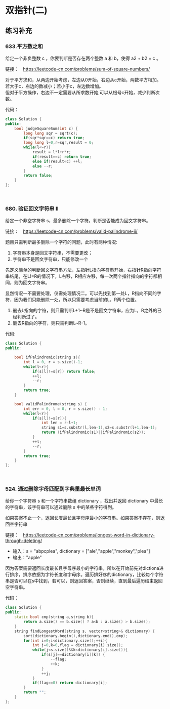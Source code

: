 # 双指针(二)
## 练习补充
### 633.平方数之和
给定一个非负整数 c ，你要判断是否存在两个整数 a 和 b，使得 a2 + b2 = c 。<br>

链接：&emsp;<https://leetcode-cn.com/problems/sum-of-square-numbers/>

对于平方求和，从两边开始考虑，左边从0开始，右边从c开始，两数平方相加。若大于c，右边的数减小；若小于c，左边数增加。<br>
但对于平方操作，右边不一定需要从所求数开始,可以从根号c开始，减少判断次数。

代码：<br>
```c++
class Solution {
public:
    bool judgeSquareSum(int c) {
        long long sqr = sqrt(c);
        if(sqr*sqr==c) return true;
        long long l=0,r=sqr,result = 0;
        while(l<=r){
            result = l*l+r*r;
            if(result==c) return true;
            else if(result<c) ++l;
            else --r;
        }
        return false;
    }
};
```
<br>

### 680. 验证回文字符串 Ⅱ
给定一个非空字符串 s，最多删除一个字符。判断是否能成为回文字符串。

链接：&emsp;<https://leetcode-cn.com/problems/valid-palindrome-ii/>

题目只需判断最多删除一个字符的问题，此时有两种情况:<br>
1. 字符串本身是回文字符串，不需要更改；
2. 字符串不是回文字符串，只能修改一个

先定义简单的判断回文字符串方法，左指针L指向字符串开始，右指针R指向字符串结尾，在L!=R的情况下，L右移，R相应左移，每一次两个指针指向的字符都相同，则为回文字符串。

显然情况一不需要处理，仅需处理情况二。可以先找到第一处L，R指向不同的字符，因为我们只能删除一处，所以只需要考虑当前的L，R两个位置。
1. 删去L指向的字符，则只需判断L+1~R是不是回文字符串，应为L，R之外的已经判断过了。
2. 删去R指向的字符，则只需判断L~R-1。

代码:<br>
```c++
class Solution {
public:

    bool ifPalindromic(string s){
        int l = 0, r = s.size()-1;
        while(l<r){
            if(s[l]!=s[r]) return false;
            ++l;
            --r;
        }
        return true;
    }

    bool validPalindrome(string s) {
        int err = 0, l = 0, r = s.size() - 1;
        while(l<r){
            if(s[l]!=s[r]){
                int len = r-l+1;
                string s1=s.substr(l,len-1),s2=s.substr(l+1,len-1);
                return (ifPalindromic(s1)||ifPalindromic(s2));
            }
            ++l;
            --r;
        }
        return true;
    }
};
```
<br>

### 524. 通过删除字母匹配到字典里最长单词
给你一个字符串 s 和一个字符串数组 dictionary ，找出并返回 dictionary 中最长的字符串，该字符串可以通过删除 s 中的某些字符得到。

如果答案不止一个，返回长度最长且字母序最小的字符串。如果答案不存在，则返回空字符串

链接：&emsp;<https://leetcode-cn.com/problems/longest-word-in-dictionary-through-deleting/>

* 输入：s = "abpcplea", dictionary = ["ale","apple","monkey","plea"]
* 输出："apple"

因为答案需要返回长度最长且字母序最小的字符串，所以在开始前先对dictiona进行排序，排序依据为字符长度和字母序。遍历排好序的dictionary，比较每个字符串是否可以在s中找到，若可以，则返回答案，否则继续，直到最后遍历结束返回空字符串。

代码：<br>
```c++
class Solution {
public:
    static bool cmp(string a,string b){
        return a.size() == b.size() ? a<b : a.size() > b.size();
    }
    string findLongestWord(string s, vector<string>& dictionary) {
        sort(dictionary.begin(),dictionary.end(),cmp);
        for(int i=0;i<dictionary.size();++i){
            int j=0,k=0,flag = dictionary[i].size();
            while(j<s.size()&&k<dictionary[i].size()){
                if(s[j]==dictionary[i][k]) {
                    --flag;
                    ++k;
                }
                ++j;
            }
            if(flag==0) return dictionary[i];
        }
        return "";
    }
};
```

